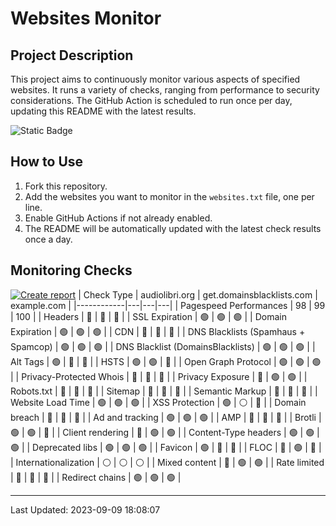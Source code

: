 # Websites Monitor
## Project Description

This project aims to continuously monitor various aspects of specified websites. It runs a variety of checks, ranging from performance to security considerations. The GitHub Action is scheduled to run once per day, updating this README with the latest results.

![Static Badge](https://img.shields.io/badge/project_status-alpha-red?style=for-the-badge&logo=github)

## How to Use

1. Fork this repository.
2. Add the websites you want to monitor in the `websites.txt` file, one per line.
3. Enable GitHub Actions if not already enabled.
4. The README will be automatically updated with the latest check results once a day.


## Monitoring Checks
[![Create report](https://github.com/fabriziosalmi/websites-monitor/actions/workflows/create-report.yml/badge.svg)](https://github.com/fabriziosalmi/websites-monitor/actions/workflows/create-report.yml)
| Check Type | audiolibri.org | get.domainsblacklists.com | example.com |
|------------|---|---|---|
| Pagespeed Performances | 98 | 99 | 100 | 
| Headers | 🔴 | 🔴 | 🔴 | 
| SSL Expiration | 🟢 | 🟢 | 🟢 | 
| Domain Expiration | 🟢 | 🟢 | 🟢 | 
| CDN | 🔴 | 🔴 | 🔴 | 
| DNS Blacklists (Spamhaus + Spamcop) | 🟢 | 🟢 | 🟢 | 
| DNS Blacklist (DomainsBlacklists) | 🟢 | 🟢 | 🟢 | 
| Alt Tags | 🟢 | 🔴 | 🔴 | 
| HSTS | 🟢 | 🟢 | 🔴 | 
| Open Graph Protocol | 🟢 | 🟢 | 🟢 | 
| Privacy-Protected Whois | 🔴 | 🔴 | 🔴 | 
| Privacy Exposure | 🔴 | 🟢 | 🟢 | 
| Robots.txt | 🔴 | 🔴 | 🔴 | 
| Sitemap | 🔴 | 🔴 | 🔴 | 
| Semantic Markup | 🔴 | 🔴 | 🔴 | 
| Website Load Time | 🟢 | 🟢 | 🟢 | 
| XSS Protection | 🟢 | ⚪ | 🔴 | 
| Domain breach | 🔘 | 🔘 | 🔘 | 
| Ad and tracking | 🟢 | 🟢 | 🟢 | 
| AMP | 🔴 | 🔴 | 🔴 | 
| Brotli | 🟢 | 🟢 | 🔴 | 
| Client rendering | 🔴 | 🟢 | 🟢 | 
| Content-Type headers | 🟢 | 🟢 | 🟢 | 
| Deprecated libs | 🟢 | 🟢 | 🟢 | 
| Favicon | 🟢 | 🔴 | 🔴 | 
| FLOC | 🔴 | 🟢 | 🔴 | 
| Internationalization | ⚪ | ⚪ | ⚪ | 
| Mixed content | 🔴 | 🟢 | 🟢 | 
| Rate limited | 🔴 | 🔴 | 🔴 | 
| Redirect chains | 🟢 | 🟢 | 🟢 | 

---
Last Updated: 2023-09-09 18:08:07
